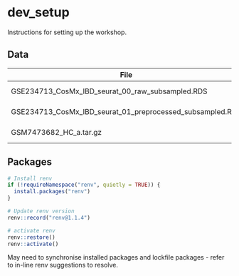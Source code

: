 # dev_setup

Instructions for setting up the workshop.

## Data

| File                                                      | Size     |
| --------------------------------------------------------- | -------- |
| GSE234713_CosMx_IBD_seurat_00_raw_subsampled.RDS          | 538.8 MB |
| GSE234713_CosMx_IBD_seurat_01_preprocessed_subsampled.RDS | 616.1 MB |
| GSM7473682_HC_a.tar.gz                                    | 344.7 MB |

## Packages

```r
# Install renv 
if (!requireNamespace("renv", quietly = TRUE)) {
  install.packages("renv")
}

# Update renv version
renv::record("renv@1.1.4") 

# activate renv
renv::restore()
renv::activate()
```

May need to synchronise installed packages and lockfile packages - refer to
in-line renv suggestions to resolve.


